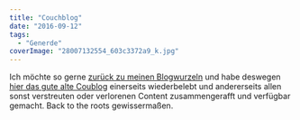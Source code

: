 ```yaml
---
title: "Couchblog"
date: "2016-09-12"
tags:
  - "Generde"
coverImage: "28007132554_603c3372a9_k.jpg"
---
```


Ich möchte so gerne [zurück zu meinen Blogwurzeln](https://couchblog.de/blog/2016/09/12/back-to-the-roots/) und habe deswegen [hier das gute alte Coublog](https://couchblog.de/) einerseits wiederbelebt und andererseits allen sonst verstreuten oder verlorenen Content zusammengerafft und verfügbar gemacht. Back to the roots gewissermaßen.
